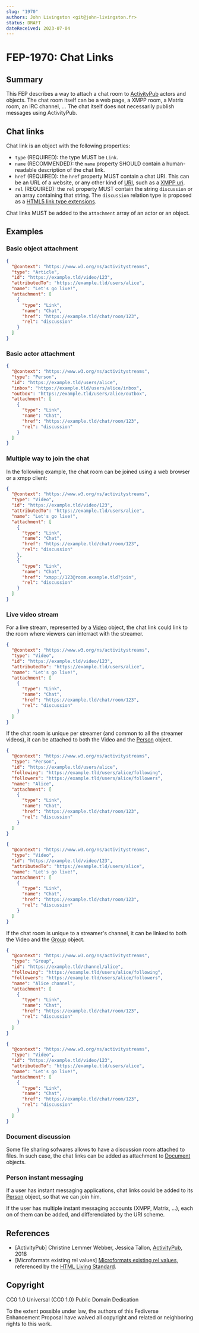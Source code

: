 ```yaml
---
slug: "1970"
authors: John Livingston <git@john-livingston.fr>
status: DRAFT
dateReceived: 2023-07-04
---
```

# FEP-1970: Chat Links

## Summary

This FEP describes a way to attach a chat room to [ActivityPub](https://www.w3.org/TR/activitypub/) actors and objects.
The chat room itself can be a web page, a XMPP room, a Matrix room, an IRC channel, ... The chat itself does not necessarily publish messages using ActivityPub.

## Chat links

Chat link is an object with the following properties:

- `type` (REQUIRED): the type MUST be `Link`.
- `name` (RECOMMENDED): the `name` property SHOULD contain a human-readable description of the chat link.
- `href` (REQUIRED): the `href` property MUST contain a chat URI. This can be an URL of a website, or any other kind of [URI](https://datatracker.ietf.org/doc/rfc3986), such as a [XMPP uri](https://datatracker.ietf.org/doc/rfc5122/).
- `rel` (REQUIRED):  the `rel` property MUST contain the string `discussion` or an array containing that string. The `discussion` relation type is proposed as a [HTML5 link type extensions](https://microformats.org/wiki/rel-discussion).

Chat links MUST be added to the `attachment` array of an actor or an object.

## Examples

### Basic object attachment

```json
{
  "@context": "https://www.w3.org/ns/activitystreams",
  "type": "Article",
  "id": "https://example.tld/video/123",
  "attributedTo": "https://example.tld/users/alice",
  "name": "Let's go live!",
  "attachment": [
    {
      "type": "Link",
      "name": "Chat",
      "href": "https://example.tld/chat/room/123",
      "rel": "discussion"
    }
  ]
}
```

### Basic actor attachment

```json
{
  "@context": "https://www.w3.org/ns/activitystreams",
  "type": "Person",
  "id": "https://example.tld/users/alice",
  "inbox": "https://example.tld/users/alice/inbox",
  "outbox": "https://example.tld/users/alice/outbox",
  "attachment": [
    {
      "type": "Link",
      "name": "Chat",
      "href": "https://example.tld/chat/room/123",
      "rel": "discussion"
    }
  ]
}
```

### Multiple way to join the chat

In the following example, the chat room can be joined using a web browser or a xmpp client:

```json
{
  "@context": "https://www.w3.org/ns/activitystreams",
  "type": "Video",
  "id": "https://example.tld/video/123",
  "attributedTo": "https://example.tld/users/alice",
  "name": "Let's go live!",
  "attachment": [
    {
      "type": "Link",
      "name": "Chat",
      "href": "https://example.tld/chat/room/123",
      "rel": "discussion"
    },
    {
      "type": "Link",
      "name": "Chat",
      "href": "xmpp://123@room.example.tld?join",
      "rel": "discussion"
    }
  ]
}
```

### Live video stream

For a live stream, represented by a [Video](https://www.w3.org/TR/activitystreams-vocabulary/#dfn-video) object, the chat link could link to the room where viewers can interract with the streamer.

```json
{
  "@context": "https://www.w3.org/ns/activitystreams",
  "type": "Video",
  "id": "https://example.tld/video/123",
  "attributedTo": "https://example.tld/users/alice",
  "name": "Let's go live!",
  "attachment": [
    {
      "type": "Link",
      "name": "Chat",
      "href": "https://example.tld/chat/room/123",
      "rel": "discussion"
    }
  ]
}
```

If the chat room is unique per streamer (and common to all the streamer videos), it can be attached to both the Video and the [Person](https://www.w3.org/TR/activitystreams-vocabulary/#dfn-person) object.

```json
{
  "@context": "https://www.w3.org/ns/activitystreams",
  "type": "Person",
  "id": "https://example.tld/users/alice",
  "following": "https://example.tld/users/alice/following",
  "followers": "https://example.tld/users/alice/followers",
  "name": "Alice",
  "attachment": [
    {
      "type": "Link",
      "name": "Chat",
      "href": "https://example.tld/chat/room/123",
      "rel": "discussion"
    }
  ]
}

{
  "@context": "https://www.w3.org/ns/activitystreams",
  "type": "Video",
  "id": "https://example.tld/video/123",
  "attributedTo": "https://example.tld/users/alice",
  "name": "Let's go live!",
  "attachment": [
    {
      "type": "Link",
      "name": "Chat",
      "href": "https://example.tld/chat/room/123",
      "rel": "discussion"
    }
  ]
}
```

If the chat room is unique to a streamer's channel, it can be linked to both the Video and the [Group](https://www.w3.org/TR/activitystreams-vocabulary/#dfn-group) object.

```json
{
  "@context": "https://www.w3.org/ns/activitystreams",
  "type": "Group",
  "id": "https://example.tld/channel/alice",
  "following": "https://example.tld/users/alice/following",
  "followers": "https://example.tld/users/alice/followers",
  "name": "Alice channel",
  "attachment": [
    {
      "type": "Link",
      "name": "Chat",
      "href": "https://example.tld/chat/room/123",
      "rel": "discussion"
    }
  ]
}

{
  "@context": "https://www.w3.org/ns/activitystreams",
  "type": "Video",
  "id": "https://example.tld/video/123",
  "attributedTo": "https://example.tld/users/alice",
  "name": "Let's go live!",
  "attachment": [
    {
      "type": "Link",
      "name": "Chat",
      "href": "https://example.tld/chat/room/123",
      "rel": "discussion"
    }
  ]
}
```

### Document discussion

Some file sharing sofwares allows to have a discussion room attached to files. In such case, the chat links can be added as attachment to [Document](https://www.w3.org/TR/activitystreams-vocabulary/#dfn-document) objects.

### Person instant messaging

If a user has instant messaging applications, chat links could be added to its [Person](https://www.w3.org/TR/activitystreams-vocabulary/#dfn-person) object, so that we can join him.

If the user has multiple instant messaging accounts (XMPP, Matrix, ...), each on of them can be added, and differenciated by the URI scheme.

## References

- [ActivityPub] Christine Lemmer Webber, Jessica Tallon, [ActivityPub](https://www.w3.org/TR/activitypub/), 2018
- [Microformats existing rel values] [Microformats existing rel values](https://microformats.org/wiki/existing-rel-values), referenced by the [HTML Living Standard](https://html.spec.whatwg.org/multipage/links.html#other-link-types).

## Copyright

CC0 1.0 Universal (CC0 1.0) Public Domain Dedication 

To the extent possible under law, the authors of this Fediverse Enhancement Proposal have waived all copyright and related or neighboring rights to this work.
